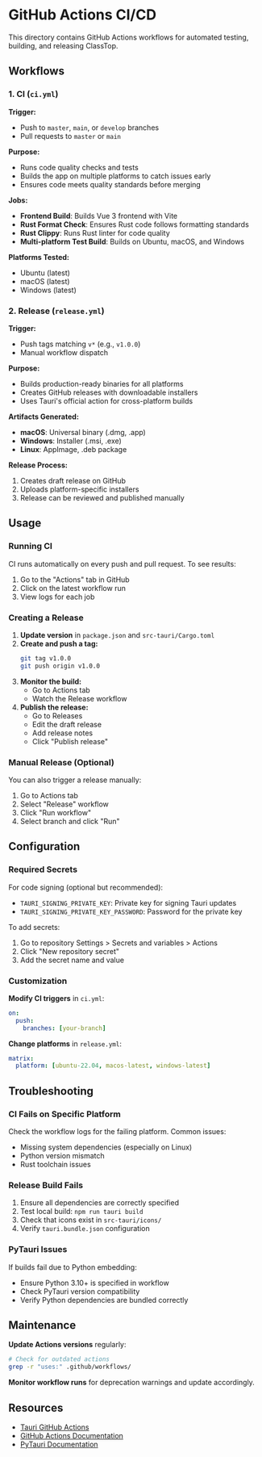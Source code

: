 # GitHub Actions CI/CD

This directory contains GitHub Actions workflows for automated testing, building, and releasing ClassTop.

## Workflows

### 1. CI (`ci.yml`)

**Trigger:**
- Push to `master`, `main`, or `develop` branches
- Pull requests to `master` or `main`

**Purpose:**
- Runs code quality checks and tests
- Builds the app on multiple platforms to catch issues early
- Ensures code meets quality standards before merging

**Jobs:**
- **Frontend Build**: Builds Vue 3 frontend with Vite
- **Rust Format Check**: Ensures Rust code follows formatting standards
- **Rust Clippy**: Runs Rust linter for code quality
- **Multi-platform Test Build**: Builds on Ubuntu, macOS, and Windows

**Platforms Tested:**
- Ubuntu (latest)
- macOS (latest)
- Windows (latest)

### 2. Release (`release.yml`)

**Trigger:**
- Push tags matching `v*` (e.g., `v1.0.0`)
- Manual workflow dispatch

**Purpose:**
- Builds production-ready binaries for all platforms
- Creates GitHub releases with downloadable installers
- Uses Tauri's official action for cross-platform builds

**Artifacts Generated:**
- **macOS**: Universal binary (.dmg, .app)
- **Windows**: Installer (.msi, .exe)
- **Linux**: AppImage, .deb package

**Release Process:**
1. Creates draft release on GitHub
2. Uploads platform-specific installers
3. Release can be reviewed and published manually

## Usage

### Running CI

CI runs automatically on every push and pull request. To see results:
1. Go to the "Actions" tab in GitHub
2. Click on the latest workflow run
3. View logs for each job

### Creating a Release

1. **Update version** in `package.json` and `src-tauri/Cargo.toml`
2. **Create and push a tag:**
   ```bash
   git tag v1.0.0
   git push origin v1.0.0
   ```
3. **Monitor the build:**
   - Go to Actions tab
   - Watch the Release workflow
4. **Publish the release:**
   - Go to Releases
   - Edit the draft release
   - Add release notes
   - Click "Publish release"

### Manual Release (Optional)

You can also trigger a release manually:
1. Go to Actions tab
2. Select "Release" workflow
3. Click "Run workflow"
4. Select branch and click "Run"

## Configuration

### Required Secrets

For code signing (optional but recommended):
- `TAURI_SIGNING_PRIVATE_KEY`: Private key for signing Tauri updates
- `TAURI_SIGNING_PRIVATE_KEY_PASSWORD`: Password for the private key

To add secrets:
1. Go to repository Settings > Secrets and variables > Actions
2. Click "New repository secret"
3. Add the secret name and value

### Customization

**Modify CI triggers** in `ci.yml`:
```yaml
on:
  push:
    branches: [your-branch]
```

**Change platforms** in `release.yml`:
```yaml
matrix:
  platform: [ubuntu-22.04, macos-latest, windows-latest]
```

## Troubleshooting

### CI Fails on Specific Platform

Check the workflow logs for the failing platform. Common issues:
- Missing system dependencies (especially on Linux)
- Python version mismatch
- Rust toolchain issues

### Release Build Fails

1. Ensure all dependencies are correctly specified
2. Test local build: `npm run tauri build`
3. Check that icons exist in `src-tauri/icons/`
4. Verify `tauri.bundle.json` configuration

### PyTauri Issues

If builds fail due to Python embedding:
- Ensure Python 3.10+ is specified in workflow
- Check PyTauri version compatibility
- Verify Python dependencies are bundled correctly

## Maintenance

**Update Actions versions** regularly:
```bash
# Check for outdated actions
grep -r "uses:" .github/workflows/
```

**Monitor workflow runs** for deprecation warnings and update accordingly.

## Resources

- [Tauri GitHub Actions](https://tauri.app/v1/guides/building/cross-platform#github-actions)
- [GitHub Actions Documentation](https://docs.github.com/en/actions)
- [PyTauri Documentation](https://github.com/pytauri/pytauri)
